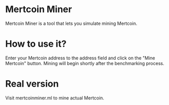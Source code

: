 # Mertcoin Miner
Mertcoin Miner is a tool that lets you simulate mining Mertcoin.

# How to use it?
Enter your Mertcoin address to the address field and click on the "Mine Mertcoin" button. Mining will begin shortly after the benchmarking process.

# Real version
Visit mertcoinminer.ml to mine actual Mertcoin.
